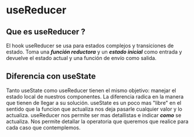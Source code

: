 # useReducer

## Que es useReducer ?

El hook useReducer se usa para estados complejos y transiciones de estado. 
Toma una ***función reductora*** y un ***estado inicial*** como entrada y devuelve el estado actual y una función de envío como salida.

## Diferencia con useState
Tanto useState como useReducer tienen el mismo objetivo: manejar el estado local de nuestros componentes. 
La diferencia radica en la manera que tienen de llegar a su solución. useState es un poco mas "libre" en el sentido que la funcion que actualiza nos deja pasarle cualquier valor y lo actualiza.
useReducer nos permite ser mas detallistas e indicar ***como*** se actualiza. Nos permite detallar la operatoria que queremos que realice para cada caso que contemplemos.

